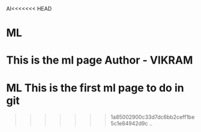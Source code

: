 AI<<<<<<< HEAD
# ML
This is the ml page
Author - VIKRAM
=======
# ML This is the first ml page to do in git
>>>>>>> 1a85002900c33d7dc6bb2ceff1be5c1e84942d9c
..



